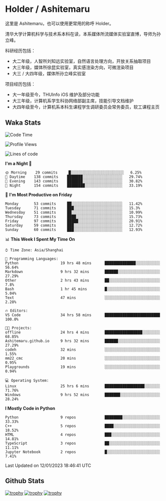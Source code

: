 # Holder / Ashitemaru

这里是 Ashitemaru，也可以使用更常用的称呼 Holder。

清华大学计算机科学与技术系本科在读，本系媒体所流媒体实验室直博，导师为孙立峰。

科研经历包括：

- 大二年级，人智所刘知远实验室，自然语言处理方向，开放关系抽取项目
- 大三年级，媒体所徐昆实验室，真实感渲染方向，可微渲染项目
- 大三 / 大四年级，媒体所孙立峰实验室

项目经历包括：

- 大一年级至今，THUInfo iOS 维护及部分功能
- 大三年级，计算机系学生科协网络部副主席，技能引导文档维护
- 大四年级至今，计算机系本科生课程学生调研委员会常务委员，软工课程主页

## Waka Stats

<!--START_SECTION:waka-->
![Code Time](http://img.shields.io/badge/Code%20Time-425%20hrs%2017%20mins-blue)

![Profile Views](http://img.shields.io/badge/Profile%20Views-3-blue)

![Lines of code](https://img.shields.io/badge/From%20Hello%20World%20I%27ve%20Written-329%20Thousand%20lines%20of%20code-blue)

**I'm a Night 🦉** 

```text
🌞 Morning    29 commits     █░░░░░░░░░░░░░░░░░░░░░░░░   6.25% 
🌆 Daytime    138 commits    ███████░░░░░░░░░░░░░░░░░░   29.74% 
🌃 Evening    143 commits    ███████░░░░░░░░░░░░░░░░░░   30.82% 
🌙 Night      154 commits    ████████░░░░░░░░░░░░░░░░░   33.19%

```
📅 **I'm Most Productive on Friday** 

```text
Monday       53 commits     ██░░░░░░░░░░░░░░░░░░░░░░░   11.42% 
Tuesday      71 commits     ███░░░░░░░░░░░░░░░░░░░░░░   15.3% 
Wednesday    51 commits     ██░░░░░░░░░░░░░░░░░░░░░░░   10.99% 
Thursday     73 commits     ████░░░░░░░░░░░░░░░░░░░░░   15.73% 
Friday       97 commits     █████░░░░░░░░░░░░░░░░░░░░   20.91% 
Saturday     59 commits     ███░░░░░░░░░░░░░░░░░░░░░░   12.72% 
Sunday       60 commits     ███░░░░░░░░░░░░░░░░░░░░░░   12.93%

```


📊 **This Week I Spent My Time On** 

```text
⌚︎ Time Zone: Asia/Shanghai

💬 Programming Languages: 
Python                   19 hrs 48 mins      ██████████████░░░░░░░░░░░   56.64% 
Markdown                 9 hrs 32 mins       ██████░░░░░░░░░░░░░░░░░░░   27.29% 
Other                    2 hrs 43 mins       ██░░░░░░░░░░░░░░░░░░░░░░░   7.8% 
Bash                     1 hr 45 mins        █░░░░░░░░░░░░░░░░░░░░░░░░   5.04% 
Text                     47 mins             ░░░░░░░░░░░░░░░░░░░░░░░░░   2.28%

🔥 Editors: 
VS Code                  34 hrs 58 mins      █████████████████████████   100.0%

🐱‍💻 Projects: 
offline                  24 hrs 4 mins       █████████████████░░░░░░░░   68.85% 
Ashitemaru.github.io     9 hrs 32 mins       ██████░░░░░░░░░░░░░░░░░░░   27.29% 
codeh                    32 mins             ░░░░░░░░░░░░░░░░░░░░░░░░░   1.55% 
mm22_cmc                 20 mins             ░░░░░░░░░░░░░░░░░░░░░░░░░   0.95% 
Playgrounds              19 mins             ░░░░░░░░░░░░░░░░░░░░░░░░░   0.94%

💻 Operating System: 
Linux                    25 hrs 6 mins       ██████████████████░░░░░░░   71.76% 
Windows                  9 hrs 52 mins       ███████░░░░░░░░░░░░░░░░░░   28.24%

```

**I Mostly Code in Python** 

```text
Python                   9 repos             ████████░░░░░░░░░░░░░░░░░   33.33% 
C++                      5 repos             ████░░░░░░░░░░░░░░░░░░░░░   18.52% 
HTML                     4 repos             ███░░░░░░░░░░░░░░░░░░░░░░   14.81% 
TypeScript               3 repos             ██░░░░░░░░░░░░░░░░░░░░░░░   11.11% 
Jupyter Notebook         2 repos             █░░░░░░░░░░░░░░░░░░░░░░░░   7.41%

```



 Last Updated on 12/01/2023 18:46:41 UTC
<!--END_SECTION:waka-->

## Github Stats

[![trophy](https://github-profile-trophy.vercel.app/?username=Ashitemaru&column=7)](https://github.com/Ashitemaru)
[![trophy](https://github-readme-stats.vercel.app/api?username=Ashitemaru&show_icons=true&include_all_commits=true)](https://github.com/Ashitemaru)
[![trophy](https://github-readme-stats.vercel.app/api/top-langs/?username=Ashitemaru&layout=compact)](https://github.com/Ashitemaru)

<!--
**Ashitemaru/Ashitemaru** is a ✨ _special_ ✨ repository because its `README.md` (this file) appears on your GitHub profile.

Here are some ideas to get you started:

- 🔭 I’m currently working on ...
- 🌱 I’m currently learning ...
- 👯 I’m looking to collaborate on ...
- 🤔 I’m looking for help with ...
- 💬 Ask me about ...
- 📫 How to reach me: ...
- 😄 Pronouns: ...
- ⚡ Fun fact: ...
-->

